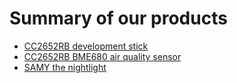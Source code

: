 # Summary of our products

- [CC2652RB development stick](/projects/cc2652)
- [CC2652RB BME680 air quality sensor](/projects/bme680)
- [SAMY the nightlight](/projects/samy)
